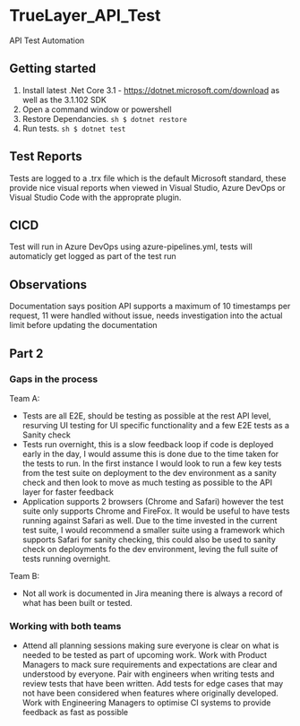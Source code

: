 # TrueLayer_API_Test

API Test Automation

## Getting started

1. Install latest .Net Core 3.1 - <https://dotnet.microsoft.com/download> as well as the 3.1.102 SDK
2. Open a command window or powershell
3. Restore Dependancies. ```sh $ dotnet restore```
4. Run tests. ```sh $ dotnet test```

## Test Reports

Tests are logged to a .trx file which is the default Microsoft standard, these provide nice visual reports when viewed in Visual Studio, Azure DevOps or Visual Studio Code with the approprate plugin.

## CICD

Test will run in Azure DevOps using azure-pipelines.yml, tests will automaticly get logged as part of the test run

## Observations

Documentation says position API supports a maximum of 10 timestamps per request, 11 were handled without issue, needs investigation into the actual limit before updating the documentation

## Part 2

### Gaps in the process

Team A:
- Tests are all E2E, should be testing as possible at the rest API level, resurving UI testing for UI specific functionality and a few E2E tests as a Sanity check
- Tests run overnight, this is a slow feedback loop if code is deployed early in the day, I would assume this is done due to the time taken for the tests to run. In the first instance I would look to run a few key tests from the test suite on deployment to the dev environment as a sanity check and then look to move as much testing as possible to the API layer for faster feedback
- Application supports 2 browsers (Chrome and Safari) however the test suite only supports Chrome and FireFox. It would be useful to have tests running against Safari as well. Due to the time invested in the current test suite, I would recommend a smaller suite using a framework which supports Safari for sanity checking, this could also be used to sanity check on deployments fo the dev environment, leving the full suite of tests running overnight.

Team B:
- Not all work is documented in Jira meaning there is always a record of what has been built or tested.


### Working with both teams

- Attend all planning sessions making sure everyone is clear on what is needed to be tested as part of upcoming work. Work with Product Managers to mack sure requirements and expectations are clear and understood by everyone. Pair with engineers when writing tests and review tests that have been written. Add tests for edge cases that may not have been considered when features where originally developed. Work with Engineering Managers to optimise CI systems to provide feedback as fast as possible
